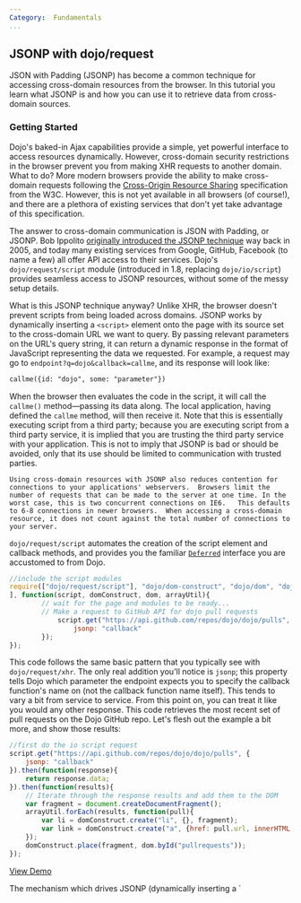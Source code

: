 ```yaml
---
Category:  Fundamentals
...
```


## JSONP with dojo/request

JSON with Padding (JSONP) has become a common technique for accessing cross-domain resources from the browser.  In this tutorial you learn what JSONP is and how you can use it to retrieve data from cross-domain sources.


### Getting Started

Dojo's baked-in Ajax capabilities provide a simple, yet powerful interface to access resources dynamically.  However, cross-domain security restrictions in the browser prevent you from making XHR requests to another domain.  What to do?  More modern browsers provide the ability to make cross-domain requests following the [Cross-Origin Resource Sharing](http://www.w3.org/TR/cors) specification from the W3C.  However, this is not yet available in all browsers (of course!), and there are a plethora of existing services that don't yet take advantage of this specification.

The answer to cross-domain communication is JSON with Padding, or JSONP.  Bob Ippolito [originally introduced the JSONP technique](http://bob.pythonmac.org/archives/2005/12/05/remote-json-jsonp/) way back in 2005, and today many existing services from Google, GitHub, Facebook (to name a few) all offer API access to their services.  Dojo's `dojo/request/script` module (introduced in 1.8, replacing `dojo/io/script`) provides seamless access to JSONP resources, without some of the messy setup details.

What is this JSONP technique anyway?  Unlike XHR, the browser doesn't prevent scripts from being loaded across domains.  JSONP works by dynamically inserting a `<script>` element onto the page with its source set to the cross-domain URL we want to query. By passing relevant parameters on the URL's query string,
it can return a dynamic response in the format of JavaScript representing the data we requested. For example, a request may go to `endpoint?q=dojo&callback=callme`, and its response will look like:

```html
callme({id: "dojo", some: "parameter"})
```


When the browser then evaluates the code in the script, it will call the `callme()` method&mdash;passing its data along. The local application, having defined the `callme` method, will then receive it.  Note that this is essentially executing script from a third party; because you are executing script from a third party service, it is implied that you are trusting the third party service with your application.  This is not to imply that JSONP is bad or should be avoided, only that its use should be limited to communication with trusted parties.

	Using cross-domain resources with JSONP also reduces contention for connections to your applications' webservers.  Browsers limit the number of requests that can be made to the server at one time. In the worst case, this is two concurrent connections on IE6.   This defaults to 6-8 connections in newer browsers.  When accessing a cross-domain resource, it does not count against the total number of connections to your server.

`dojo/request/script` automates the creation of the script element and callback methods, and provides you the familiar [`Deferred`](../deferreds/) interface you are accustomed to from Dojo.

```js
//include the script modules
require(["dojo/request/script"], "dojo/dom-construct", "dojo/dom", "dojo/_base/array", "dojo/domReady!"
], function(script, domConstruct, dom, arrayUtil){
		// wait for the page and modules to be ready...
		// Make a request to GitHub API for dojo pull requests
			script.get("https://api.github.com/repos/dojo/dojo/pulls", {
				jsonp: "callback"
		});
});
```


This code follows the same basic pattern that you typically see with `dojo/request/xhr`.  The only real addition you'll notice is `jsonp`; this property tells Dojo which parameter the endpoint expects you to specify the callback function's name on (not the callback function name itself). This tends to vary a bit from service to service.  From this point on, you can treat it like you would any other response.  This code retrieves the most recent set of pull requests on the Dojo GitHub repo.  Let's flesh out the example a bit more, and show those results:

```js
//first do the io script request
script.get("https://api.github.com/repos/dojo/dojo/pulls", {
	jsonp: "callback"
}).then(function(response){
	return response.data;
}).then(function(results){
	// Iterate through the response results and add them to the DOM
	var fragment = document.createDocumentFragment();
	arrayUtil.forEach(results, function(pull){
		var li = domConstruct.create("li", {}, fragment);
		var link = domConstruct.create("a", {href: pull.url, innerHTML: pull.title}, li);
	});
	domConstruct.place(fragment, dom.byId("pullrequests"));
});
```


[View Demo](demo/demo.html)

<!-- pro-tip blocks -->
<p class="proTip">
The mechanism which drives JSONP (dynamically inserting a `<script>` tag) is unable to handle errors in the same way a standard Ajax request would. The browser never signals to the application when the script that is loading fails with an HTTP error (404, 500, etc.), and so the `dojo/request/script` callback never receives any signal for this either.  To allow your application to proceed instead of waiting on this script to return forever, you can set a `timeout` property for the `dojo/request/script` request.  If the callback hasn't been completed before the timeout is triggered, the `Deferred` will be rejected so your application can take appropriate action.

<!-- tutorials end with a "Conclusion" block -->

### Conclusion

JSONP gives you access to a rich set of resources which you can creatively mash-up with your own applications to create effective and interesting interfaces with ease.  Most major web service providers provide some amount of access to their services using JSONP.  Even within a single organization, accessing services via JSONP on a different subdomain can reduce contention for the limited number of concurrent connections some browsers allow to the server.  Following the same patterns you are already used to with standard `dojo/request`, you should now be able to consume a cross-domain resource.

If you are looking for practice, you could try to access the Flickr JSON API and display the resulting images. To help you get started, here is a Flickr URL which will return Dojo Toolkit-tagged images: [http://api.flickr.com/services/feeds/photos_public.gne?tags=dojotoolkit&amp;lang=en-us&amp;format=json](http://api.flickr.com/services/feeds/photos_public.gne?tags=dojotoolkit&lang=en-us&format=json)

### For further reading

*   [Tutorial: Ajax with Dojo](../ajax/)
*   [Dojo Toolkit Reference Guide: dojo/request/script](/reference-guide/1.10/dojo/request/script.html)
*   [Dojo Toolkit API Documentation: dojo/request/script](/api/?qs=1.10/dojo/request/script)
*   [Overcome security threats for Ajax applications](http://www.ibm.com/developerworks/xml/library/x-ajaxsecurity.html)